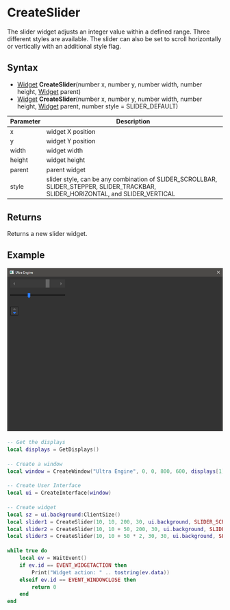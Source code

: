 # CreateSlider

The slider widget adjusts an integer value within a defined range. Three different styles are available. The slider can also be set to scroll horizontally or vertically with an additional style flag.

## Syntax

- [Widget](Widget.md) **CreateSlider**(number x, number y, number width, number height, [Widget](Widget.md) parent)
- [Widget](Widget.md) **CreateSlider**(number x, number y, number width, number height, [Widget](Widget.md) parent, number style = SLIDER_DEFAULT)

| Parameter | Description |
| --- | --- |
| x | widget X position |
| y | widget Y position |
| width | widget width |
| height | widget height |
| parent | parent widget |
| style | slider style, can be any combination of SLIDER_SCROLLBAR, SLIDER_STEPPER, SLIDER_TRACKBAR, SLIDER_HORIZONTAL, and SLIDER_VERTICAL |

## Returns

Returns a new slider widget.

## Example

![CreateSlider](https://github.com/Leadwerks/Documentation/raw/master/Images/CreateSlider.png)

```lua
-- Get the displays
local displays = GetDisplays()

-- Create a window
local window = CreateWindow("Ultra Engine", 0, 0, 800, 600, displays[1], WINDOW_CENTER | WINDOW_TITLEBAR)

-- Create User Interface
local ui = CreateInterface(window)

-- Create widget
local sz = ui.background:ClientSize()
local slider1 = CreateSlider(10, 10, 200, 30, ui.background, SLIDER_SCROLLBAR)
local slider2 = CreateSlider(10, 10 + 50, 200, 30, ui.background, SLIDER_TRACKBAR)
local slider3 = CreateSlider(10, 10 + 50 * 2, 30, 30, ui.background, SLIDER_STEPPER | SLIDER_VERTICAL)

while true do
    local ev = WaitEvent()
    if ev.id == EVENT_WIDGETACTION then
        Print("Widget action: " .. tostring(ev.data))
    elseif ev.id == EVENT_WINDOWCLOSE then
        return 0
    end
end
```
